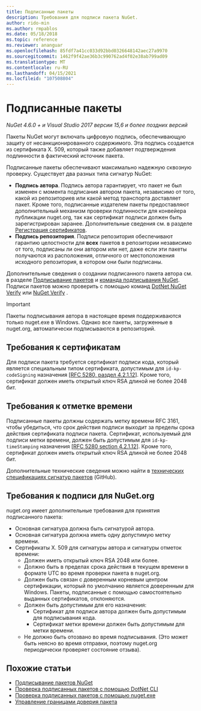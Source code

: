 ```yaml
---
title: Подписанные пакеты
description: Требования для подписи пакета NuGet.
author: rido-min
ms.author: rmpablos
ms.date: 05/18/2018
ms.topic: reference
ms.reviewer: ananguar
ms.openlocfilehash: 85fdf7a41cc033d92bbd0326648142aec27a9970
ms.sourcegitcommit: 1462f9f42ae36b3c990762ad4f02e38ab799ad09
ms.translationtype: MT
ms.contentlocale: ru-RU
ms.lasthandoff: 04/15/2021
ms.locfileid: "107508804"
---
```

# <a name="signed-packages"></a>Подписанные пакеты

*NuGet 4.6.0 + и Visual Studio 2017 версии 15,6 и более поздних версий*

Пакеты NuGet могут включать цифровую подпись, обеспечивающую защиту от несанкционированного содержимого. Эта подпись создается из сертификата X. 509, который также добавляет подтверждения подлинности в фактический источник пакета.

Подписанные пакеты обеспечивают максимально надежную сквозную проверку. Существует два разных типа сигнатур NuGet:
- **Подпись автора**. Подпись автора гарантирует, что пакет не был изменен с момента подписания автором пакета, независимо от того, какой из репозиториев или какой метод транспорта доставляет пакет. Кроме того, подписанные издателем пакеты предоставляют дополнительный механизм проверки подлинности для конвейера публикации nuget.org, так как сертификат подписи должен быть зарегистрирован заранее. Дополнительные сведения см. в разделе [Регистрация сертификатов](#signature-requirements-on-nugetorg).
- **Подпись репозитория**. Подписи репозитория обеспечивают гарантию целостности для **всех** пакетов в репозитории независимо от того, подписаны ли они автором или нет, даже если эти пакеты получаются из расположения, отличного от местоположения исходного репозитория, в котором они были подписаны.   

Дополнительные сведения о создании подписанного пакета автора см. в разделе [Подписывание пакетов](../create-packages/Sign-a-package.md) и [команда подписывания NuGet](../reference/cli-reference/cli-ref-sign.md). Подписи пакетов можно проверить с помощью команд [DotNet NuGet Verify](/dotnet/core/tools/dotnet-nuget-verify) или [NuGet Verify](../reference/cli-reference/cli-ref-verify.md) .

> [!Important]
> Пакеты подписывания автора в настоящее время поддерживаются только nuget.exe в Windows. Однако все пакеты, загруженные в nuget.org, автоматически подписываются в репозиторий.

## <a name="certificate-requirements"></a>Требования к сертификатам

Для подписи пакета требуется сертификат подписи кода, который является специальным типом сертификата, допустимым для `id-kp-codeSigning` назначения [[RFC 5280, раздел 4.2.1.12](https://tools.ietf.org/html/rfc5280#section-4.2.1.12)]. Кроме того, сертификат должен иметь открытый ключ RSA длиной не более 2048 бит.

## <a name="timestamp-requirements"></a>Требования к отметке времени

Подписанные пакеты должны содержать метку времени RFC 3161, чтобы убедиться, что срок действия подписи выходит за пределы срока действия сертификата подписи пакета. Сертификат, используемый для подписи метки времени, должен быть допустимым для `id-kp-timeStamping` назначения [[RFC 5280 section 4.2.1.12](https://tools.ietf.org/html/rfc5280#section-4.2.1.12)]. Кроме того, сертификат должен иметь открытый ключ RSA длиной не более 2048 бит.

Дополнительные технические сведения можно найти в [технических спецификациях сигнатур пакетов](https://github.com/NuGet/Home/wiki/Package-Signatures-Technical-Details) (GitHub).

## <a name="signature-requirements-on-nugetorg"></a>Требования к подписи для NuGet.org

nuget.org имеет дополнительные требования для принятия подписанного пакета:

- Основная сигнатура должна быть сигнатурой автора.
- Основная сигнатура должна иметь одну допустимую метку времени.
- Сертификаты X. 509 для сигнатуры автора и сигнатуры отметок времени:
  - Должен иметь открытый ключ RSA 2048 или более.
  - Должно быть в пределах срока действия в текущем времени в формате UTC во время проверки пакета в nuget.org.
  - Должен быть связан с доверенным корневым центром сертификации, который по умолчанию является доверенным для Windows. Пакеты, подписанные с помощью самостоятельно выданных сертификатов, отклоняются.
  - Должен быть допустимым для его назначения: 
    - Сертификат для подписи автора должен быть допустимым для подписывания кода.
    - Сертификат метки времени должен быть допустимым для метки времени.
  - Не должно быть отозвано во время подписывания. (Это может быть неясно во время отправки, поэтому nuget.org периодически проверяет состояние отзыва).
  
  
## <a name="related-articles"></a>Похожие статьи

- [Подписывание пакетов NuGet](../create-packages/Sign-a-Package.md)
- [Проверка подписанных пакетов с помощью DotNet CLI](/dotnet/core/tools/dotnet-nuget-verify)
- [Проверка подписанных пакетов с помощью nuget.exe](../reference/cli-reference/cli-ref-verify.md)
- [Управление границами доверия пакета](../consume-packages/installing-signed-packages.md)
